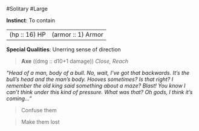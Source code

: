 #Solitary #Large

**Instinct**: To contain

|       |         |
| ----- | ------- |
| (hp :: 16) HP | (armor :: 1) Armor |

**Special Qualities**: Unerring sense of direction

> **Axe** ((dmg :: d10+1 damage))
> *Close, Reach*

*“Head of a man, body of a bull. No, wait, I’ve got that backwards. It’s the bull’s head and the man’s body. Hooves sometimes? Is that right? I remember the old king said something about a maze? Blast! You know I can’t think under this kind of pressure. What was that? Oh gods, I think it’s coming…”*

>Confuse them

>Make them lost